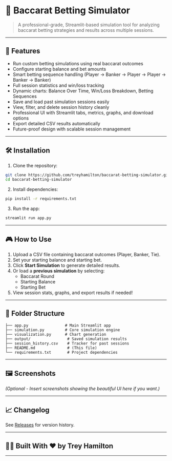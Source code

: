 
# 🎰 Baccarat Betting Simulator

> A professional-grade, Streamlit-based simulation tool for analyzing baccarat betting strategies and results across multiple sessions.

---

## 🚀 Features

- Run custom betting simulations using real baccarat outcomes
- Configure starting balance and bet amounts
- Smart betting sequence handling (Player → Banker → Player → Player → Banker → Banker)
- Full session statistics and win/loss tracking
- Dynamic charts: Balance Over Time, Win/Loss Breakdown, Betting Sequences
- Save and load past simulation sessions easily
- View, filter, and delete session history cleanly
- Professional UI with Streamlit tabs, metrics, graphs, and download options
- Export detailed CSV results automatically
- Future-proof design with scalable session management

---

## 🛠️ Installation

1. Clone the repository:

```bash
git clone https://github.com/treyhamilton/baccarat-betting-simulator.git
cd baccarat-betting-simulator
```

2. Install dependencies:

```bash
pip install -r requirements.txt
```

3. Run the app:

```bash
streamlit run app.py
```

---

## 🎮 How to Use

1. Upload a CSV file containing baccarat outcomes (Player, Banker, Tie).
2. Set your starting balance and starting bet.
3. Click **Start Simulation** to generate detailed results.
4. Or load a **previous simulation** by selecting:
   - Baccarat Round
   - Starting Balance
   - Starting Bet
5. View session stats, graphs, and export results if needed!

---

## 📂 Folder Structure

```
├── app.py                # Main Streamlit app
├── simulation.py         # Core simulation engine
├── visualization.py      # Chart generation
├── output/                # Saved simulation results
├── session_history.csv    # Tracker for past sessions
├── README.md              # (This file)
└── requirements.txt       # Project dependencies
```

---

## 🖼️ Screenshots

*(Optional - Insert screenshots showing the beautiful UI here if you want.)*

---

## 📈 Changelog

See [Releases](https://github.com/treyhamilton/baccarat-betting-simulator/releases) for version history.

---

## 👨‍💻 Built With ❤️ by Trey Hamilton

---
